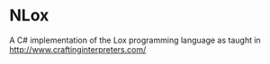 # NLox
A C# implementation of the Lox programming language as taught in http://www.craftinginterpreters.com/
